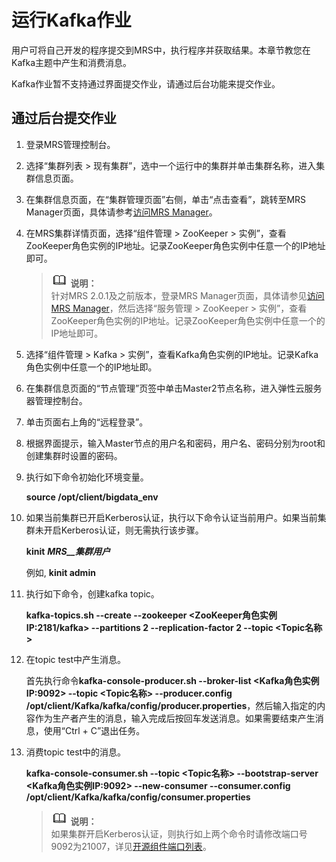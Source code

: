 # 运行Kafka作业<a name="ZH-CN_TOPIC_0183007769"></a>

用户可将自己开发的程序提交到MRS中，执行程序并获取结果。本章节教您在Kafka主题中产生和消费消息。

Kafka作业暂不支持通过界面提交作业，请通过后台功能来提交作业。

## 通过后台提交作业<a name="section12299175615451"></a>

1.  登录MRS管理控制台。
2.  选择“集群列表 \> 现有集群”，选中一个运行中的集群并单击集群名称，进入集群信息页面。
3.  在集群信息页面，在“集群管理页面”右侧，单击“点击查看”，跳转至MRS Manager页面，具体请参考[访问MRS Manager](访问MRS-Manager.md)。
4.  在MRS集群详情页面，选择“组件管理 \> ZooKeeper \> 实例”，查看ZooKeeper角色实例的IP地址。记录ZooKeeper角色实例中任意一个的IP地址即可。

    >![](public_sys-resources/icon-note.gif) **说明：**   
    >针对MRS 2.0.1及之前版本，登录MRS Manager页面，具体请参见[访问MRS Manager](访问MRS-Manager.md)，然后选择“服务管理 \> ZooKeeper \> 实例”，查看ZooKeeper角色实例的IP地址。记录ZooKeeper角色实例中任意一个的IP地址即可。  

5.  选择“组件管理 \> Kafka \> 实例”，查看Kafka角色实例的IP地址。记录Kafka角色实例中任意一个的IP地址即。
6.  在集群信息页面的“节点管理”页签中单击Master2节点名称，进入弹性云服务器管理控制台。
7.  单击页面右上角的“远程登录”。
8.  根据界面提示，输入Master节点的用户名和密码，用户名、密码分别为root和创建集群时设置的密码。
9.  执行如下命令初始化环境变量。

    **source /opt/client/bigdata\_env**

10. 如果当前集群已开启Kerberos认证，执行以下命令认证当前用户。如果当前集群未开启Kerberos认证，则无需执行该步骤。

    **kinit** **_MRS__集群用户_**

    例如,  **kinit admin**

11. 执行如下命令，创建kafka topic。

    **kafka-topics.sh --create --zookeeper <ZooKeeper角色实例IP:2181/kafka\> --partitions 2 --replication-factor 2 --topic <Topic名称\>**

12. 在topic test中产生消息。

    首先执行命令**kafka-console-producer.sh --broker-list <Kafka角色实例IP:9092\> --topic <Topic名称\> --producer.config /opt/client/Kafka/kafka/config/producer.properties**，然后输入指定的内容作为生产者产生的消息，输入完成后按回车发送消息。如果需要结束产生消息，使用“Ctrl + C”退出任务。

13. 消费topic test中的消息。

    **kafka-console-consumer.sh --topic <Topic名称\> --bootstrap-server <Kafka角色实例IP:9092\> --new-consumer --consumer.config /opt/client/Kafka/kafka/config/consumer.properties**

    >![](public_sys-resources/icon-note.gif) **说明：**   
    >如果集群开启Kerberos认证，则执行如上两个命令时请修改端口号9092为21007，详见[开源组件端口列表](开源组件端口列表.md)。  



